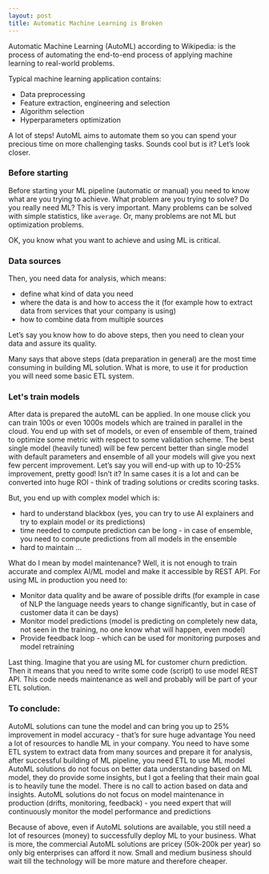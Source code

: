 ```yaml
---
layout: post
title: Automatic Machine Learning is Broken
---
```


Automatic Machine Learning (AutoML) according to Wikipedia: is the process of automating the end-to-end process of applying machine learning to real-world problems.

Typical machine learning application contains:

- Data preprocessing
- Feature extraction, engineering and selection
- Algorithm selection
- Hyperparameters optimization

A lot of steps! AutoML aims to automate them so you can spend your precious time on more challenging tasks. Sounds cool but is it? Let’s look closer.

### Before starting

Before starting your ML pipeline (automatic or manual) you need to know what are you trying to achieve. What problem are you trying to solve? Do you really need ML? This is very important. Many problems can be solved with simple statistics, like `average`. Or, many problems are not ML but optimization problems.

OK, you know what you want to achieve and using ML is critical.

### Data sources

Then, you need data for analysis, which means:

- define what kind of data you need
- where the data is and how to access the it (for example how to extract data from services that your company is using)
- how to combine data from multiple sources

Let’s say you know how to do above steps, then you need to clean your data and assure its quality.

Many says that above steps (data preparation in general) are the most time consuming in building ML solution. What is more, to use it for production you will need some basic ETL system.

### Let's train models

After data is prepared the autoML can be applied. In one mouse click you can train 100s or even 1000s models which are trained in parallel in the cloud. You end up with set of models, or even of ensemble of them, trained to optimize some metric with respect to some validation scheme. The best single model (heavily tuned) will be few percent better than single model with default parameters and ensemble of all your models will give you next few percent improvement. Let’s say you will end-up with up to 10-25% improvement, pretty good! Isn’t it? In same cases it is a lot and can be converted into huge ROI - think of trading solutions or credits scoring tasks.

But, you end up with complex model which is:

- hard to understand blackbox (yes, you can try to use AI explainers and try to explain model or its predictions)
- time needed to compute prediction can be long - in case of ensemble, you need to compute predictions from all models in the ensemble
- hard to maintain ...

What do I mean by model maintenance? Well, it is not enough to train accurate and complex AI/ML model and make it accessible by REST API. For using ML in production you need to:

- Monitor data quality and be aware of possible drifts (for example in case of NLP the language needs years to change significantly, but in case of customer data it can be days)
- Monitor model predictions (model is predicting on completely new data, not seen in the training, no one know what will happen, even model)
- Provide feedback loop - which can be used for monitoring purposes and model retraining

Last thing. Imagine that you are using ML for customer churn prediction. Then it means that you need to write some code (script) to use model REST API. This code needs maintenance as well and probably will be part of your ETL solution.

### To conclude:

AutoML solutions can tune the model and can bring you up to 25% improvement in model accuracy - that’s for sure huge advantage
You need a lot of resources to handle ML in your company. You need to have some ETL system to extract data from many sources and prepare it for analysis, after successful building of ML pipeline, you need ETL to use ML model
AutoML solutions do not focus on better data understanding based on ML model, they do provide some insights, but I got a feeling that their main goal is to heavily tune the model. There is no call to action based on data and insights.
AutoML solutions do not focus on model maintenance in production (drifts, monitoring, feedback) - you need expert that will continuously monitor the model performance and predictions

Because of above, even if AutoML solutions are available, you still need a lot of resources (money) to successfully deploy ML to your business. What is more, the commercial AutoML solutions are pricey (50k-200k per year) so only big enterprises can afford it now. Small and medium business should wait till the technology will be more mature and therefore cheaper.
